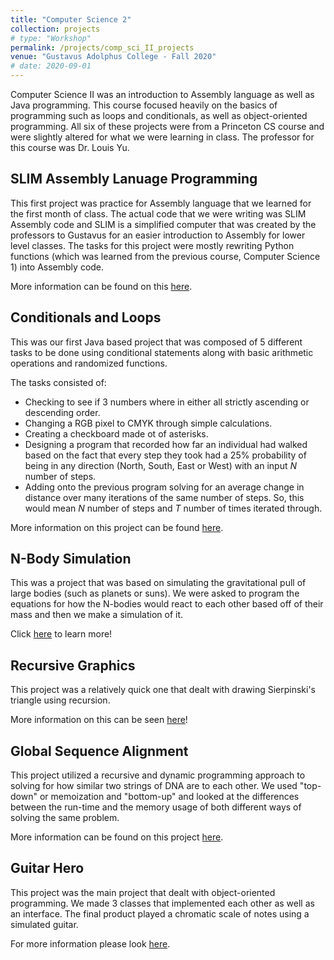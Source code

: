 ```yaml
---
title: "Computer Science 2"
collection: projects
# type: "Workshop"
permalink: /projects/comp_sci_II_projects
venue: "Gustavus Adolphus College - Fall 2020"
# date: 2020-09-01
---
```


Computer Science II was an introduction to Assembly language as well as Java programming. This course focused heavily on the basics of programming such as loops and conditionals, as well as object-oriented programming. All six of these projects were from a Princeton CS course and were slightly altered for what we were learning in class. The professor for this course was Dr. Louis Yu. 

## **SLIM Assembly Lanuage Programming**     
This first project was practice for Assembly language that we learned for the first month of class. The actual code that we were writing was SLIM Assembly code and SLIM is a simplified computer that was created by the professors to Gustavus for an easier introduction to Assembly for lower level classes. The tasks for this project were mostly rewriting Python functions (which was learned from the previous course, Computer Science 1) into Assembly code. 

More information can be found on this <a href = "https://github.com/abbyruthe/cs_2_project_1_assembly">here</a>.

## **Conditionals and Loops**  
This was our first Java based project that was composed of 5 different tasks to be done using conditional statements along with basic arithmetic operations and randomized functions.

The tasks consisted of:
* Checking to see if 3 numbers where in either all strictly ascending or descending order.
* Changing a RGB pixel to CMYK through simple calculations.
* Creating a checkboard made ot of asterisks.
* Designing a program that recorded how far an individual had walked based on the fact that every step they took had a 25% probability of being in any direction (North, South, East or West) with an input *N* number of steps.
* Adding onto the previous program solving for an average change in distance over many iterations of the same number of steps. So, this would mean *N* number of steps and *T* number of times iterated through. 

More information on this project can be found <a href = "https://github.com/abbyruthe/cs_2_project2_conditionals_loops">here</a>.

## **N-Body Simulation**
This was a project that was based on simulating the gravitational pull of large bodies (such as planets or suns). We were asked to program the equations for how the N-bodies would react to each other based off of their mass and then we make a simulation of it. 

Click <a href = "https://github.com/abbyruthe/cs_2_project_3_n_body">here</a> to learn more!

## **Recursive Graphics** 
This project was a relatively quick one that dealt with drawing Sierpinski's triangle using recursion. 

More information on this can be seen <a href = "https://github.com/abbyruthe/cs_2_project_4_sierpinski">here</a>!

## **Global Sequence Alignment**  
This project utilized a recursive and dynamic programming approach to solving for how similar two strings of DNA are to each other. We used "top-down" or memoization and "bottom-up" and looked at the differences between the run-time and the memory usage of both different ways of solving the same problem. 

More information can be found on this project 
<a href = "https://github.com/abbyruthe/cs_2_project_5_global_sequence_alignment">here</a>.

## **Guitar Hero**  
This project was the main project that dealt with object-oriented programming. We made 3 classes that implemented each other as well as an interface. The final product played a chromatic scale of notes using a simulated guitar. 

For more information please look <a href = "https://github.com/abbyruthe/cs_2_project_6_guitar_hero">here</a>.